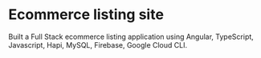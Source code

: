 # Ecommerce listing site  

Built a Full Stack ecommerce listing application using Angular, TypeScript, Javascript, Hapi, MySQL, Firebase, Google Cloud CLI.

